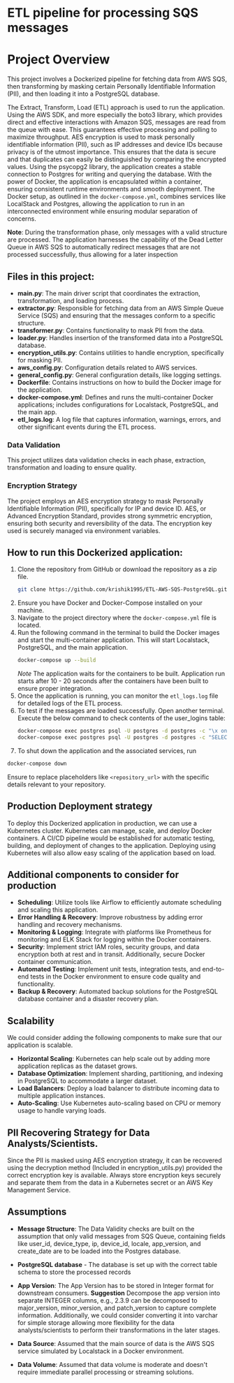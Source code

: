 # ETL pipeline for processing SQS messages 

# Project Overview

This project involves a Dockerized pipeline for fetching data from AWS SQS, then transforming by masking certain Personally Identifiable Information (PII), and then loading it into a PostgreSQL database.



The Extract, Transform, Load (ETL) approach is used to run the application. Using the AWS SDK, and more especially the boto3 library, which provides direct and effective interactions with Amazon SQS, messages are read from the queue with ease. This guarantees effective processing and polling to maximize throughput. AES encryption is used to mask personally identifiable information (PII), such as IP addresses and device IDs because privacy is of the utmost importance. This ensures that the data is secure and that duplicates can easily be distinguished by comparing the encrypted values. Using the psycopg2 library, the application creates a stable connection to Postgres for writing and querying the database. With the power of Docker, the application is encapsulated within a container, ensuring consistent runtime environments and smooth deployment. The Docker setup, as outlined in the `docker-compose.yml`, combines services like LocalStack and Postgres, allowing the application to run in an interconnected environment while ensuring modular separation of concerns.

**Note**: During the transformation phase, only messages with a valid structure are processed. The application harnesses the capability of the Dead Letter Queue in AWS SQS to automatically redirect messages that are not processed successfully, thus allowing for a later inspection



## Files in this project:

- **main.py**: The main driver script that coordinates the extraction, transformation, and loading process.
- **extractor.py**: Responsible for fetching data from an AWS Simple Queue Service (SQS) and ensuring that the messages conform to a specific structure.
- **transformer.py**: Contains functionality to mask PII from the data.
- **loader.py**: Handles insertion of the transformed data into a PostgreSQL database.
- **encryption_utils.py**: Contains utilities to handle encryption, specifically for masking PII.
- **aws_config.py**: Configuration details related to AWS services.
- **general_config.py**: General configuration details, like logging settings.
- **Dockerfile**: Contains instructions on how to build the Docker image for the application.
- **docker-compose.yml**: Defines and runs the multi-container Docker applications; includes configurations for Localstack, PostgreSQL, and the main app.
- **etl_logs.log**: A log file that captures information, warnings, errors, and other significant events during the ETL process.

### Data Validation 

This project utilizes data validation checks in each phase, extraction, transformation and loading to ensure quality.

### Encryption Strategy

The project employs an AES encryption strategy to mask Personally Identifiable Information (PII), specifically for IP and device ID. AES, or Advanced Encryption Standard, provides strong symmetric encryption, ensuring both security and reversibility of the data. The encryption key used is securely managed via environment variables.


## How to run this Dockerized application:

1. Clone the repository from GitHub or download the repository as a zip file.
   ```bash
   git clone https://github.com/krishik1995/ETL-AWS-SQS-PostgreSQL.git
   ```
3. Ensure you have Docker and Docker-Compose installed on your machine.
4. Navigate to the project directory where the `docker-compose.yml` file is located.
5. Run the following command in the terminal to build the Docker images and start the multi-container application. This will start Localstack, PostgreSQL, and the main 
   application.
   ``` bash
   docker-compose up --build
   ```
   *Note* The application waits for the containers to be built. Application run starts after 10 - 20 seconds after the containers have been built to ensure proper integration. 
7. Once the application is running, you can monitor the `etl_logs.log` file for detailed logs of the ETL process.
8. To test if the messages are loaded successfully. Open another terminal. Execute the below command to check contents of the user_logins table:
   ```bash
   docker-compose exec postgres psql -U postgres -d postgres -c "\x on"
   docker-compose exec postgres psql -U postgres -d postgres -c "SELECT * FROM user_logins;"
   ```
10. To shut down the application and the associated services, run
   ``` bash
   docker-compose down
   ``` 

Ensure to replace placeholders like `<repository_url>` with the specific details relevant to your repository.
   

## Production Deployment strategy 

To deploy this Dockerized application in production, we can use a Kubernetes cluster. Kubernetes can manage, scale, and deploy Docker containers. A CI/CD pipeline would be established for automatic testing, building, and deployment of changes to the application. Deploying using Kubernetes will also allow easy scaling of the application based on load.

## Additional components to consider for production

- **Scheduling**: Utilize tools like Airflow to efficiently automate scheduling and scaling this application.
- **Error Handling & Recovery**: Improve robustness by adding error handling and recovery mechanisms.
- **Monitoring & Logging**: Integrate with platforms like Prometheus for monitoring and ELK Stack for logging within the Docker containers.
- **Security**: Implement strict IAM roles, security groups, and data encryption both at rest and in transit. Additionally, secure Docker container communication.
- **Automated Testing**: Implement unit tests, integration tests, and end-to-end tests in the Docker environment to ensure code quality and functionality.
- **Backup & Recovery**: Automated backup solutions for the PostgreSQL database container and a disaster recovery plan.

## Scalability
We could consider adding the following components to make sure that our application is scalable.
- **Horizontal Scaling**: Kubernetes can help scale out by adding more application replicas as the dataset grows.
- **Database Optimization**: Implement sharding, partitioning, and indexing in PostgreSQL to accommodate a larger dataset.
- **Load Balancers**: Deploy a load balancer to distribute incoming data to multiple application instances.
- **Auto-Scaling**: Use Kubernetes auto-scaling based on CPU or memory usage to handle varying loads.

## PII Recovering Strategy for Data Analysts/Scientists.

Since the PII is masked using AES encryption strategy, it can be recovered using the decryption method (Included in encryption_utils.py) provided the correct encryption key is available. Always store encryption keys securely and separate them from the data in a Kubernetes secret or an AWS Key Management Service.

## Assumptions
- **Message Structure**: The Data Validity checks are built on the assumption that only valid messages from SQS Queue, containing fields like user_id, 
                          device_type, ip, device_id, locale, app_version, and create_date are to be loaded into the Postgres database.
- **PostgreSQL database** - The database is set up with the correct table schema to store the processed records                         
  
- **App Version**: The App Version has to be stored in Integer format for downstream consumers. **Suggestion** Decompose the app version into separate INTEGER columns, e.g., 
                   2.3.9 can be decomposed to major_version, minor_version, and patch_version to capture complete information. Additionally, we could consider converting it into 
                   varchar for simple storage allowing more flexibility for the data analysts/scientists to perform their transformations in the later stages.
- **Data Source**: Assumed that the main source of data is the AWS SQS service simulated by Localstack in a Docker environment.
- **Data Volume**: Assumed that data volume is moderate and doesn't require immediate parallel processing or streaming solutions.


